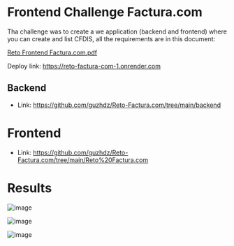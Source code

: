 # Frontend Challenge Factura.com

Tha challenge was to create a we application (backend and frontend) where you can create and list CFDIS, all the requirements are in this document:

[Reto Frontend Factura.com.pdf](https://github.com/user-attachments/files/18070104/Reto.Frontend.Factura.com.pdf)

Deploy link: https://reto-factura-com-1.onrender.com

## Backend
- Link: https://github.com/guzhdz/Reto-Factura.com/tree/main/backend

# Frontend
- Link: https://github.com/guzhdz/Reto-Factura.com/tree/main/Reto%20Factura.com

# Results
![image](https://github.com/user-attachments/assets/e6e50e63-39e1-4a10-ba34-85b589bf468c)

![image](https://github.com/user-attachments/assets/045aa719-0891-4974-98e3-d497c25b5e8e)

![image](https://github.com/user-attachments/assets/9f0d0813-e69d-4865-a5f3-d4fb0361af96)
